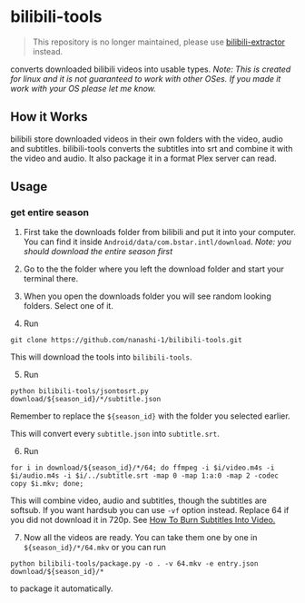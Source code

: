 # bilibili-tools

> This repository is no longer maintained, please use [bilibili-extractor](https://github.com/nanashi-1/bilibili-extractor) instead.

converts downloaded bilibili videos into usable types. _Note: This is created for linux and it is not guaranteed to work with other OSes. If you made it work with your OS please let me know._

## How it Works

bilibili store downloaded videos in their own folders with the video, audio and subtitles. bilibili-tools converts the subtitles into srt and combine it with the video and audio. It also package it in a format Plex server can read.

## Usage

### get entire season

1. First take the downloads folder from bilibili and put it into your computer. You can find it inside `Android/data/com.bstar.intl/download`. _Note: you should download the entire season first_

2. Go to the the folder where you left the download folder and start your terminal there.

3. When you open the downloads folder you will see random looking folders. Select one of it.

4. Run

```
git clone https://github.com/nanashi-1/bilibili-tools.git
```

This will download the tools into `bilibili-tools`.

5. Run

```
python bilibili-tools/jsontosrt.py download/${season_id}/*/subtitle.json
```

Remember to replace the `${season_id}` with the folder you selected earlier.

This will convert every `subtitle.json` into `subtitle.srt`.

6. Run

```
for i in download/${season_id}/*/64; do ffmpeg -i $i/video.m4s -i $i/audio.m4s -i $i/../subtitle.srt -map 0 -map 1:a:0 -map 2 -codec copy $i.mkv; done;
```

This will combine video, audio and subtitles, though the subtitles are softsub. If you want hardsub you can use `-vf` option instead. Replace 64 if you did not download it in 720p. See [How To Burn Subtitles Into Video.](https://trac.ffmpeg.org/wiki/HowToBurnSubtitlesIntoVideo)

7. Now all the videos are ready. You can take them one by one in `${season_id}/*/64.mkv` or you can run

```
python bilibili-tools/package.py -o . -v 64.mkv -e entry.json download/${season_id}/*
```

to package it automatically.
